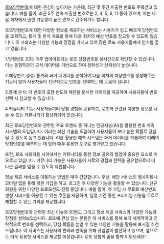 <p><a href="https://freetto.net/">로또당첨번호</a>에 대한 관심이 높아지는 가운데, 최근 몇 주간 미출현 번호도 주목받고 있습니다. 예를 들어, 최근 5주 연속 미출현 번호로는 2, 4, 5, 8, 11 등이 있으며, 이는 다음 회차에서 출현 가능성이 높은 번호로 간주되기도 합니다​.</p>

<p>로또당첨번호에 대한 다양한 정보를 제공하는 서비스는 사용자가 쉽고 빠르게 당첨번호를 조회하고, 통계 및 분석 자료를 통해 다음 회차의 예상 번호를 참고할 수 있도록 돕습니다. 이 서비스는 다양한 기능과 장점을 가지고 있어 많은 로또 사용자들에게 인기를 끌고 있습니다.</p>

<p>1.당첨번호 조회: 매주 업데이트되는 로또 당첨번호를 실시간으로 확인할 수 있습니다. 이는 동행복권의 공식 데이터를 기반으로 하여 정확성과 신뢰성이 높습니다.</p>
<p>2.예상번호 생성: 통계와 과거 데이터를 분석하여 다음 회차의 예상번호를 생성해주는 기능이 있어 사용자들이 전략적으로 번호를 선택하는 데 도움이 됩니다.</p>
<p>3.통계 분석: 각 번호의 출현 빈도와 패턴을 분석한 데이터를 제공하여 사용자들이 번호 선택 시 참고할 수 있습니다.</p>
<p>4.커뮤니티 기능: 사용자들끼리 당첨 경험을 공유하고, 로또와 관련된 다양한 정보를 나눌 수 있는 커뮤니티가 활성화되어 있습니다.</p>

<p>최근 로또당첨번호와 관련된 주요 트렌드 중 하나는 인공지능(AI)을 활용한 번호 예측 시스템의 도입입니다. 이러한 최신 기술을 도입하여 사용자들이 보다 높은 확률로 당첨될 수 있도록 돕고 있습니다. AI를 활용한 예측 시스템은 과거 데이터를 학습하여 미래의 당첨번호를 예측하는 데 있어 매우 유용한 도구로 평가받고 있습니다.</p>

<p>또한, 로또 사용자들 사이에서는 커뮤니티를 통한 정보 공유와 협업이 중요한 요소로 떠오르고 있습니다. 커뮤니티 기능은 사용자들이 서로의 경험과 전략을 공유함으로써 더 나은 결과를 얻을 수 있도록 지원합니다.</p>

<p>정보 제공 서비스를 이용하는 방법은 매우 간단합니다. 우선, 해당 서비스의 웹사이트나 모바일 앱을 통해 회원 가입을 하고, 로그인 후 다양한 기능을 활용할 수 있습니다. 신규 회원을 위한 다양한 프로모션도 진행 중입니다. 예를 들어, 첫 가입 시 무료로 예상번호 생성 서비스를 이용할 수 있는 쿠폰을 제공하며, 일정 기간 동안 프리미엄 기능을 무료로 체험할 수 있는 기회를 제공합니다.</p>

<p>로또당첨번호와 관련된 최신 이슈와 트렌드, 그리고 정보 제공 서비스의 다양한 기능과 장점을 살펴보았습니다. 로또에 관심 있는 분들은 이 서비스를 통해 보다 체계적이고 전략적으로 번호를 선택하고, 당첨 확률을 높일 수 있는 다양한 기능을 활용해 보시길 추천드립니다. 이 서비스는 사용자의 편의와 만족을 위해 끊임없이 발전하고 있으며, 앞으로도 더욱 유용한 서비스를 제공할 예정입니다. 로또 당첨의 꿈을 함께 이뤄보세요!</p>

